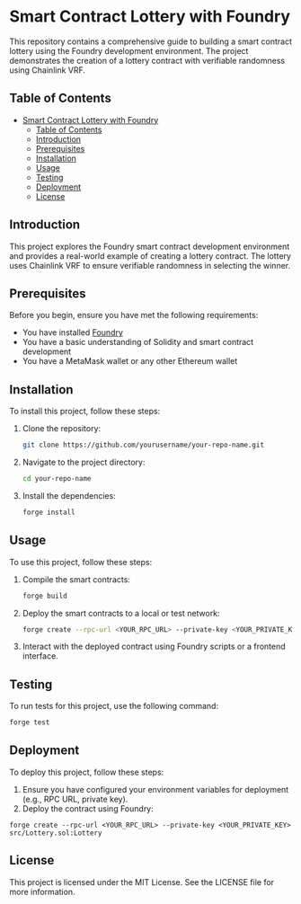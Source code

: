# Smart Contract Lottery with Foundry

This repository contains a comprehensive guide to building a smart contract lottery using the Foundry development environment. The project demonstrates the creation of a lottery contract with verifiable randomness using Chainlink VRF.

## Table of Contents

- [Smart Contract Lottery with Foundry](#smart-contract-lottery-with-foundry)
  - [Table of Contents](#table-of-contents)
  - [Introduction](#introduction)
  - [Prerequisites](#prerequisites)
  - [Installation](#installation)
  - [Usage](#usage)
  - [Testing](#testing)
  - [Deployment](#deployment)
  - [License](#license)

## Introduction

This project explores the Foundry smart contract development environment and provides a real-world example of creating a lottery contract. The lottery uses Chainlink VRF to ensure verifiable randomness in selecting the winner.

## Prerequisites

Before you begin, ensure you have met the following requirements:

- You have installed [Foundry](https://github.com/gakonst/foundry)
- You have a basic understanding of Solidity and smart contract development
- You have a MetaMask wallet or any other Ethereum wallet

## Installation

To install this project, follow these steps:

1. Clone the repository:
    ```sh
    git clone https://github.com/yourusername/your-repo-name.git
    ```

2. Navigate to the project directory:
    ```sh
    cd your-repo-name
    ```

3. Install the dependencies:
    ```sh
    forge install
    ```

## Usage

To use this project, follow these steps:

1. Compile the smart contracts:
    ```sh
    forge build
    ```

2. Deploy the smart contracts to a local or test network:
    ```sh
    forge create --rpc-url <YOUR_RPC_URL> --private-key <YOUR_PRIVATE_KEY> src/Lottery.sol:Lottery
    ```

3. Interact with the deployed contract using Foundry scripts or a frontend interface.

## Testing

To run tests for this project, use the following command:

```sh
forge test
```

## Deployment

To deploy this project, follow these steps:

1. Ensure you have configured your environment variables for deployment (e.g., RPC URL, private key).
2. Deploy the contract using Foundry:
```
forge create --rpc-url <YOUR_RPC_URL> --private-key <YOUR_PRIVATE_KEY> src/Lottery.sol:Lottery
```

## License

This project is licensed under the MIT License. See the LICENSE file for more information.